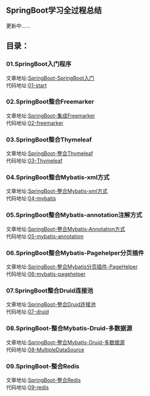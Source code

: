 ## SpringBoot学习全过程总结
更新中......
## 目录：
### 01.SpringBoot入门程序
文章地址:[SpringBoot-SpringBoot入门](http://www.yinpengfei.com/toArticle/153844541371132.html "SpringBoot-SpringBoot入门")<br>
代码地址:[01-start](https://github.com/perfree/SpringBoot-learning-Perfree/tree/master/01-start "01-start")
### 02.SpringBoot整合Freemarker
文章地址:[SpringBoot-集成Freemarker](http://www.yinpengfei.com/toArticle/153847813615011.html "SpringBoot-集成Freemarker")<br>
代码地址:[02-freemarker](https://github.com/perfree/SpringBoot-learning-Perfree/tree/master/02-freemarker "02-freemarker")
### 03.SpringBoot整合Thymeleaf
文章地址:[SpringBoot-整合Thymeleaf](http://www.yinpengfei.com/toArticle/153846330032852.html "SpringBoot-整合Thymeleaf")<br>
代码地址:[03-Thymeleaf](https://github.com/perfree/SpringBoot-learning-Perfree/tree/master/03-thymeleaf "03-Thymeleaf")
### 04.SpringBoot整合Mybatis-xml方式
文章地址:[SpringBoot-整合Mybatis-xml方式](http://www.yinpengfei.com/toArticle/153852650720185.html "SpringBoot-整合Mybatis-xml方式")<br>
代码地址:[04-mybatis](https://github.com/perfree/SpringBoot-learning-Perfree/tree/master/04-mybatis "04-mybatis")
### 05.SpringBoot整合Mybatis-annotation注解方式
文章地址:[SpringBoot-整合Mybatis-Annotation方式](http://www.yinpengfei.com/toArticle/153852895313085.html "SpringBoot-整合Mybatis-Annotation方式")<br>
代码地址:[05-mybatis-annotation](https://github.com/perfree/SpringBoot-learning-Perfree/tree/master/05-mybatis-annotation "05-mybatis-annotation")
### 06.SpringBoot整合Mybatis-Pagehelper分页插件
文章地址:[SpringBoot-整合Mybatis分页插件-PageHelper](http://www.yinpengfei.com/toArticle/153853922119147.html "SpringBoot-整合Mybatis分页插件-PageHelper")<br>
代码地址:[06-mybatis-pagehelper](https://github.com/perfree/SpringBoot-learning-Perfree/tree/master/06-mybatis-pagehelper "06-mybatis-pagehelper")
### 07.SpringBoot整合Druid连接池
文章地址:[SpringBoot-整合Druid连接池](http://www.yinpengfei.com/toArticle/153854598124172.html "SpringBoot-整合Druid连接池")<br>
代码地址:[07-druid](https://github.com/perfree/SpringBoot-learning-Perfree/tree/master/07-druid "07-druid")
### 08.SpringBoot-整合Mybatis-Druid-多数据源
文章地址:[SpringBoot-整合Mybatis-Druid-多数据源](http://www.yinpengfei.com/toArticle/153858337377974.html "SpringBoot-整合Mybatis-Druid-多数据源")<br>
代码地址:[08-MultipleDataSource](https://github.com/perfree/SpringBoot-learning-Perfree/tree/master/08-MultipleDataSource "08-MultipleDataSource")
### 09.SpringBoot-整合Redis
文章地址:[SpringBoot-整合Redis](http://www.yinpengfei.com/toArticle/153862318009165.html "SpringBoot-整合Redis")<br>
代码地址:[09-redis](https://github.com/perfree/SpringBoot-learning-Perfree/tree/master/09-redis "09-redis")
